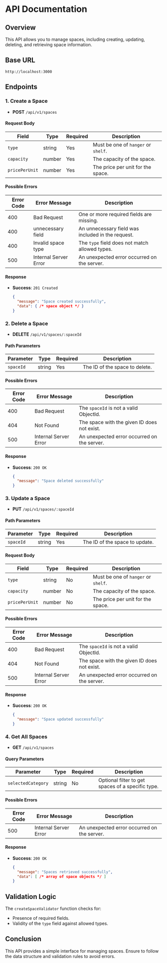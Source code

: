# API Documentation

## Overview
This API allows you to manage spaces, including creating, updating, deleting, and retrieving space information.

## Base URL

```
http://localhost:3000
```

## Endpoints

### 1. Create a Space
- **POST** `/api/v1/spaces`

#### Request Body
| Field        | Type   | Required | Description                                   |
|--------------|--------|----------|-----------------------------------------------|
| `type`       | string | Yes      | Must be one of `hanger` or `shelf`.          |
| `capacity`   | number | Yes      | The capacity of the space.                    |
| `pricePerUnit` | number | Yes    | The price per unit for the space.            |

#### Possible Errors
| Error Code | Error Message                | Description                                      |
|------------|------------------------------|--------------------------------------------------|
| 400        | Bad Request                  | One or more required fields are missing.         |
| 400        | unnecessary field            | An unnecessary field was included in the request.|
| 400        | Invalid space type           | The `type` field does not match allowed types.  |
| 500        | Internal Server Error        | An unexpected error occurred on the server.     |

#### Response
- **Success**: `201 Created`
  ```json
  {
    "message": "Space created successfully",
    "data": { /* space object */ }
  }
  ```

### 2. Delete a Space
- **DELETE** `/api/v1/spaces/:spaceId`

#### Path Parameters
| Parameter  | Type   | Required | Description                          |
|------------|--------|----------|--------------------------------------|
| `spaceId`  | string | Yes      | The ID of the space to delete.      |

#### Possible Errors
| Error Code | Error Message                | Description                                      |
|------------|------------------------------|--------------------------------------------------|
| 400        | Bad Request                  | The `spaceId` is not a valid ObjectId.          |
| 404        | Not Found                    | The space with the given ID does not exist.     |
| 500        | Internal Server Error        | An unexpected error occurred on the server.     |

#### Response
- **Success**: `200 OK`
  ```json
  {
    "message": "Space deleted successfully"
  }
  ```

### 3. Update a Space
- **PUT** `/api/v1/spaces/:spaceId`

#### Path Parameters
| Parameter  | Type   | Required | Description                          |
|------------|--------|----------|--------------------------------------|
| `spaceId`  | string | Yes      | The ID of the space to update.      |

#### Request Body
| Field        | Type   | Required | Description                                   |
|--------------|--------|----------|-----------------------------------------------|
| `type`       | string | No       | Must be one of `hanger` or `shelf`.          |
| `capacity`   | number | No       | The capacity of the space.                    |
| `pricePerUnit` | number | No    | The price per unit for the space.            |

#### Possible Errors
| Error Code | Error Message                | Description                                      |
|------------|------------------------------|--------------------------------------------------|
| 400        | Bad Request                  | The `spaceId` is not a valid ObjectId.          |
| 404        | Not Found                    | The space with the given ID does not exist.     |
| 500        | Internal Server Error        | An unexpected error occurred on the server.     |

#### Response
- **Success**: `200 OK`
  ```json
  {
    "message": "Space updated successfully"
  }
  ```

### 4. Get All Spaces
- **GET** `/api/v1/spaces`

#### Query Parameters
| Parameter         | Type   | Required | Description                          |
|-------------------|--------|----------|--------------------------------------|
| `selectedCategory`| string | No       | Optional filter to get spaces of a specific type. |

#### Possible Errors
| Error Code | Error Message                | Description                                      |
|------------|------------------------------|--------------------------------------------------|
| 500        | Internal Server Error        | An unexpected error occurred on the server.     |

#### Response
- **Success**: `200 OK`
  ```json
  {
    "message": "Spaces retrieved successfully",
    "data": [ /* array of space objects */ ]
  }
  ```

## Validation Logic
The `createSpaceValidator` function checks for:
- Presence of required fields.
- Validity of the `type` field against allowed types.

## Conclusion
This API provides a simple interface for managing spaces. Ensure to follow the data structure and validation rules to avoid errors.
